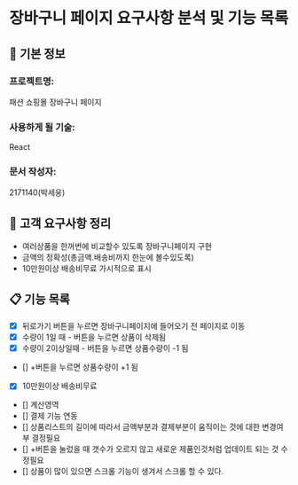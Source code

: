 # 장바구니 페이지 요구사항 분석 및 기능 목록

## 📌 기본 정보

### 프로젝트명:

패션 쇼핑몰 장바구니 페이지

### 사용하게 될 기술:

React

### 문서 작성자:

2171140(박세웅)

## 📝 고객 요구사항 정리

- 여러상품을 한꺼번에 비교할수 있도록 장바구니페이지 구현
- 금액의 정확성(총금액.배송비까지 한눈에 볼수있도록)
- 10만원이상 배송비무료 가시적으로 표시

## 📋 기능 목록

- [x] 뒤로가기 버튼을 누르면 장바구니페이지에 들어오기 전 페이지로 이동
- [x] 수량이 1일 때 - 버튼을 누르면 상품이 삭제됨
- [x] 수량이 2이상일때 - 버튼을 누르면 상품수량이 -1 됨
- [] +버튼을 누르면 상품수량이 +1 됨
- [x] 10만원이상 배송비무료
- [] 계산영역
- [] 결제 기능 연동
- [] 상품리스트의 길이에 따라서 금액부분과 결제부분이 움직이는 것에 대한 변경여부 결정필요
- [] +버튼을 눌렀을 때 갯수가 오르지 않고 새로운 제품인것처럼 업데이트 되는 것 수정필요
- [] 상품이 많이 있으면 스크롤 기능이 생겨서 스크롤 할 수 있다.
